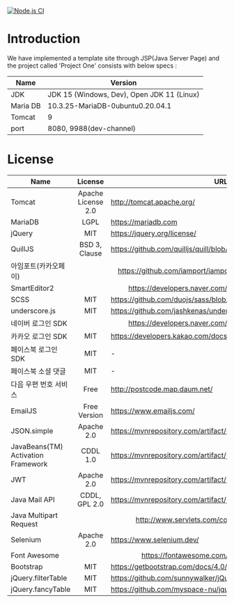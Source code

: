 [![Node.js CI](http://biud436.com:9003/badge.svg)](https://biud436.com:9001)

# Introduction
We have implemented a template site through JSP(Java Server Page)
and the project called 'Project One' consists with below specs :

|Name|Version|
|--|--|
|JDK|JDK 15 (Windows, Dev), Open JDK 11 (Linux)|
|Maria DB|10.3.25-MariaDB-0ubuntu0.20.04.1|
|Tomcat|9|
|port|8080, 9988(dev-channel)|

# License

<table>
    <thead>
        <tr>
            <th>Name</th>
            <th align="center">License</th>
            <th>URL</th>
        </tr>
    </thead>
    <tbody>
        <tr>
            <td>Tomcat</td>
            <td align="center">Apache License 2.0</td>
            <td><a href="http://tomcat.apache.org/" rel="nofollow">http://tomcat.apache.org/</a></td>
        </tr>
        <tr>
            <td>MariaDB</td>
            <td align="center">LGPL</td>
            <td><a href="https://mariadb.com" rel="nofollow">https://mariadb.com</a></td>
        </tr>
        <tr>
            <td>jQuery</td>
            <td align="center">MIT</td>
            <td><a href="https://jquery.org/license/" rel="nofollow">https://jquery.org/license/</a></td>
        </tr>
        <tr>
            <td>QuillJS</td>
            <td align="center">BSD 3, Clause</td>
            <td><a
                    href="https://github.com/quilljs/quill/blob/develop/LICENSE">https://github.com/quilljs/quill/blob/develop/LICENSE</a>
            </td>
        </tr>
        <tr>
            <td>아임포트(카카오페이)</td>
            <td align="center" colspan="2"><a
                    href="https://github.com/iamport/iamport-rest-client-java">https://github.com/iamport/iamport-rest-client-java</a>
            </td>
        </tr>
        <tr>
            <td>SmartEditor2</td>
            <td align="center" colspan="2"><a href="https://developers.naver.com/products/terms/"
                    rel="nofollow">https://developers.naver.com/products/terms/</a></td>
        </tr>
        <tr>
            <td>SCSS</td>
            <td align="center">MIT</td>
            <td><a
                    href="https://github.com/duojs/sass/blob/master/license">https://github.com/duojs/sass/blob/master/license</a>
            </td>
        </tr>
        <tr>
            <td>underscore.js</td>
            <td align="center">MIT</td>
            <td><a
                    href="https://github.com/jashkenas/underscore/blob/master/LICENSE">https://github.com/jashkenas/underscore/blob/master/LICENSE</a>
            </td>
        </tr>
        <tr>
            <td>네이버 로그인 SDK</td>
            <td align="center" colspan="2"><a href="https://developers.naver.com/products/terms/"
                    rel="nofollow">https://developers.naver.com/products/terms/</a></td>
        </tr>
        <tr>
            <td>카카오 로그인 SDK</td>
            <td align="center">MIT</td>
            <td><a href="https://developers.kakao.com/docs/latest/ko/kakaologin/common"
                    rel="nofollow">https://developers.kakao.com/docs/latest/ko/kakaologin/common</a></td>
        </tr>
        <tr>
            <td>페이스북 로그인 SDK</td>
            <td align="center">MIT</td>
            <td>-</td>
        </tr>
        <tr>
            <td>페이스북 소셜 댓글</td>
            <td align="center">MIT</td>
            <td>-</td>
        </tr>
        <tr>
            <td>다음 우편 번호 서비스</td>
            <td align="center">Free</td>
            <td><a href="http://postcode.map.daum.net/" rel="nofollow">http://postcode.map.daum.net/</a></td>
        </tr>
        <tr>
            <td>EmailJS</td>
            <td align="center">Free Version</td>
            <td><a href="https://www.emailjs.com/" rel="nofollow">https://www.emailjs.com/</a></td>
        </tr>
        <tr>
            <td>JSON.simple</td>
            <td align="center">Apache 2.0</td>
            <td><a href="https://mvnrepository.com/artifact/com.googlecode.json"
                    rel="nofollow">https://mvnrepository.com/artifact/com.googlecode.json</a></td>
        </tr>
        <tr>
            <td>JavaBeans(TM) Activation Framework</td>
            <td align="center">CDDL 1.0</td>
            <td><a href="https://mvnrepository.com/artifact/javax.activation/activation/1.1.1"
                    rel="nofollow">https://mvnrepository.com/artifact/javax.activation/activation/1.1.1</a></td>
        </tr>
        <tr>
            <td>JWT</td>
            <td align="center">Apache 2.0</td>
            <td><a href="https://mvnrepository.com/artifact/io.jsonwebtoken/jjwt/0.9.0"
                    rel="nofollow">https://mvnrepository.com/artifact/io.jsonwebtoken/jjwt/0.9.0</a></td>
        </tr>
        <tr>
            <td>Java Mail API</td>
            <td align="center">CDDL, GPL 2.0</td>
            <td><a href="https://mvnrepository.com/artifact/javax.mail/mail/1.4.7"
                    rel="nofollow">https://mvnrepository.com/artifact/javax.mail/mail/1.4.7</a></td>
        </tr>
        <tr>
            <td>Java Multipart Request</td>
            <td align="center" colspan="2"><a href="http://www.servlets.com/cos/license.html"
                    rel="nofollow">http://www.servlets.com/cos/license.html</a></td>
        </tr>
        <tr>
            <td>Selenium</td>
            <td align="center">Apache 2.0</td>
            <td><a href="https://www.selenium.dev/" rel="nofollow">https://www.selenium.dev/</a></td>
        </tr>
        <tr>
            <td>Font Awesome</td>
            <td align="center" colspan="2"><a href="https://fontawesome.com/license/free"
                    rel="nofollow">https://fontawesome.com/license/free</a></td>
        </tr>
        <tr>
            <td>Bootstrap</td>
            <td align="center">MIT</td>
            <td><a href="https://getbootstrap.com/docs/4.0/about/license/"
                    rel="nofollow">https://getbootstrap.com/docs/4.0/about/license/</a></td>
        </tr>
        <tr>
            <td>jQuery.filterTable</td>
            <td align="center">MIT</td>
            <td><a
                    href="https://github.com/sunnywalker/jQuery.FilterTable">https://github.com/sunnywalker/jQuery.FilterTable</a>
            </td>
        </tr>
        <tr>
            <td>jQuery.fancyTable</td>
            <td align="center">MIT</td>
            <td><a
                    href="https://github.com/myspace-nu/jquery.fancyTable">https://github.com/myspace-nu/jquery.fancyTable</a>
            </td>
        </tr>
    </tbody>
</table>